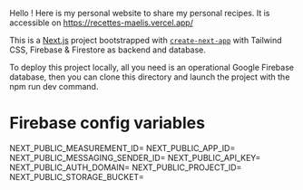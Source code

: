 Hello !
Here is my personal website to share my personal recipes.
It is accessible on https://recettes-maelis.vercel.app/

This is a [Next.js](https://nextjs.org/) project bootstrapped with [`create-next-app`](https://github.com/vercel/next.js/tree/canary/packages/create-next-app) with Tailwind CSS, Firebase & Firestore as backend and database.

To deploy this project locally, all you need is an operational Google Firebase database, then you can clone this directory and launch the project with the npm run dev command.

# Firebase config variables

NEXT_PUBLIC_MEASUREMENT_ID=
NEXT_PUBLIC_APP_ID=
NEXT_PUBLIC_MESSAGING_SENDER_ID=
NEXT_PUBLIC_API_KEY=
NEXT_PUBLIC_AUTH_DOMAIN=
NEXT_PUBLIC_PROJECT_ID=
NEXT_PUBLIC_STORAGE_BUCKET=
